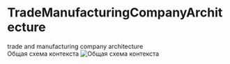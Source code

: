 # TradeManufacturingCompanyArchitecture
trade and manufacturing company architecture  
Общая схема контекста
![Общая схема контекста](https://github.com/savimar/TradeManufacturingCompanyArchitecture/raw/master/screen/structurizr-SystemLandScape.png)
